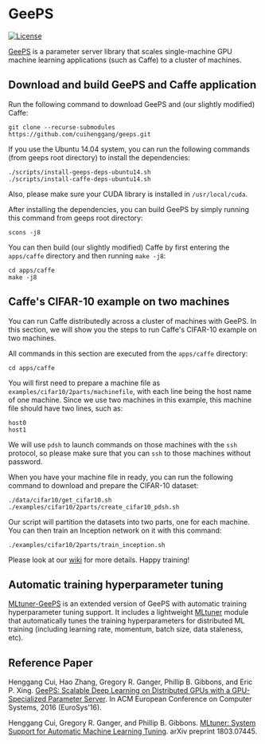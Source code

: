# GeePS

[![License](https://img.shields.io/badge/license-BSD-blue.svg)](LICENSE)

[GeePS](https://cuihenggang.github.io/archive/paper/[eurosys16]geeps.pdf) is a parameter server library that scales single-machine GPU machine learning applications (such as Caffe) to a cluster of machines.


## Download and build GeePS and Caffe application

Run the following command to download GeePS and (our slightly modified) Caffe:

```
git clone --recurse-submodules https://github.com/cuihenggang/geeps.git
```

If you use the Ubuntu 14.04 system, you can run the following commands (from geeps root directory) to install the dependencies:

```
./scripts/install-geeps-deps-ubuntu14.sh
./scripts/install-caffe-deps-ubuntu14.sh
```

Also, please make sure your CUDA library is installed in `/usr/local/cuda`.

After installing the dependencies, you can build GeePS by simply running this command from geeps root directory:

```
scons -j8
```

You can then build (our slightly modified) Caffe by first entering the `apps/caffe` directory and then running `make -j8`:

```
cd apps/caffe
make -j8
```


## Caffe's CIFAR-10 example on two machines

You can run Caffe distributedly across a cluster of machines with GeePS. In this section, we will show you the steps to run Caffe's CIFAR-10 example on two machines.

All commands in this section are executed from the `apps/caffe` directory:

```
cd apps/caffe
```

You will first need to prepare a machine file as `examples/cifar10/2parts/machinefile`, with each line being the host name of one machine. Since we use two machines in this example, this machine file should have two lines, such as:

```
host0
host1
```

We will use `pdsh` to launch commands on those machines with the `ssh` protocol, so please make sure that you can `ssh` to those machines without password.

When you have your machine file in ready, you can run the following command to download and prepare the CIFAR-10 dataset:

```
./data/cifar10/get_cifar10.sh
./examples/cifar10/2parts/create_cifar10_pdsh.sh
```

Our script will partition the datasets into two parts, one for each machine. You can then train an Inception network on it with this command:

```
./examples/cifar10/2parts/train_inception.sh
```

Please look at our [wiki](https://github.com/cuihenggang/geeps/wiki) for more details. Happy training!


## Automatic training hyperparameter tuning

[MLtuner-GeePS](https://github.com/cuihenggang/mltuner-geeps) is an extended version of GeePS with automatic training hyperparameter tuning support. It includes a lightweight [MLtuner](https://cuihenggang.github.io/archive/paper/[arxiv]mltuner.pdf) module that automatically tunes the training hyperparameters for distributed ML training (including learning rate, momentum, batch size, data staleness, etc).


## Reference Paper

Henggang Cui, Hao Zhang, Gregory R. Ganger, Phillip B. Gibbons, and Eric P. Xing.
[GeePS: Scalable Deep Learning on Distributed GPUs with a GPU-Specialized Parameter Server](https://cuihenggang.github.io/archive/paper/[eurosys16]geeps.pdf).
In ACM European Conference on Computer Systems, 2016 (EuroSys'16).

Henggang Cui, Gregory R. Ganger, and Phillip B. Gibbons.
[MLtuner: System Support for Automatic Machine Learning Tuning](https://cuihenggang.github.io/archive/paper/[arxiv]mltuner.pdf).
arXiv preprint 1803.07445.

